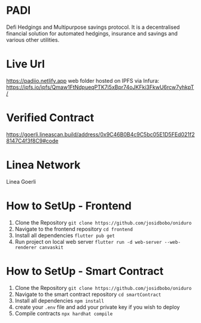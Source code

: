 # PADI

Defi Hedgings and Multipurpose savings protocol. It is a decentralised financial solution for automated hedgings, insurance and savings and various other utilities. 

# Live Url
https://padiio.netlify.app
web folder hosted on IPFS via Infura: https://ipfs.io/ipfs/Qmaw1FtNdpueqPTK7i5xBpr74oJKFki3FkwU6rcw7yhkpT/

# Verified Contract
https://goerli.lineascan.build/address/0x9C46B0B4c9C5bc05E1D5FEd021f28147C4f3f8C9#code

# Linea Network
Linea Goerli

# How to SetUp - Frontend

1. Clone the Repository ``` git clone https://github.com/josidbobo/oniduro ```
2. Navigate to the frontend repository ``` cd frontend ```
3. Install all dependencies ``` flutter pub get ```
4. Run project on local web server ``` flutter run -d web-server --web-renderer canvaskit ```

# How to SetUp - Smart Contract

1. Clone the Repository ``` git clone https://github.com/josidbobo/oniduro ```
2. Navigate to the smart contract repository ``` cd smartContract ```
3. Install all dependencies ``` npm install ```
4. create your ```.env``` file and add your private key if you wish to deploy
5. Compile contracts ``` npx hardhat compile ```